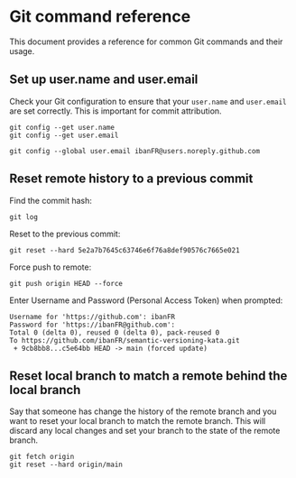 # Git command reference

This document provides a reference for common Git commands and their usage.

## Set up user.name and user.email

Check your Git configuration to ensure that your `user.name` and `user.email` are set correctly. This is important for commit attribution.

```shell
git config --get user.name 
git config --get user.email 
```

```shell
git config --global user.email ibanFR@users.noreply.github.com 
```

## Reset remote history to a previous commit

Find the commit hash:
```shell
git log
```

Reset to the previous commit:
```shell
git reset --hard 5e2a7b7645c63746e6f76a8def90576c7665e021
```

Force push to remote:
```shell
git push origin HEAD --force
```

Enter Username and Password (Personal Access Token) when prompted:
```shell
Username for 'https://github.com': ibanFR
Password for 'https://ibanFR@github.com': 
Total 0 (delta 0), reused 0 (delta 0), pack-reused 0
To https://github.com/ibanFR/semantic-versioning-kata.git
 + 9cb8bb8...c5e64bb HEAD -> main (forced update)
```

## Reset local branch to match a remote behind the local branch 

Say that someone has change the history of the remote branch and you want to reset your local branch to match the remote branch. This will discard any local changes and set your branch to the state of the remote branch.

```shell
git fetch origin
git reset --hard origin/main
```